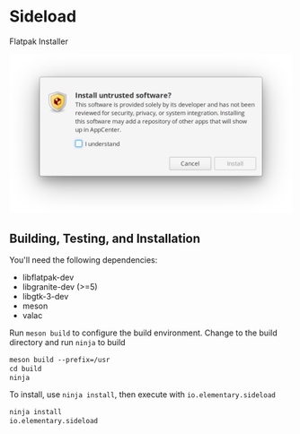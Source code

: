 # Sideload
Flatpak Installer

![screenshot](data/screenshot.png?raw=true)

## Building, Testing, and Installation

You'll need the following dependencies:
* libflatpak-dev
* libgranite-dev (>=5)
* libgtk-3-dev
* meson
* valac

Run `meson build` to configure the build environment. Change to the build directory and run `ninja` to build

    meson build --prefix=/usr
    cd build
    ninja

To install, use `ninja install`, then execute with `io.elementary.sideload`

    ninja install
    io.elementary.sideload
